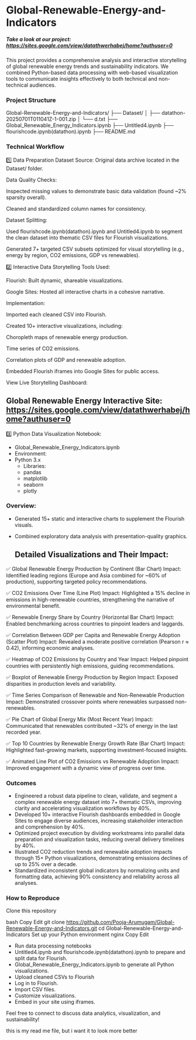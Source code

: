 # Global-Renewable-Energy-and-Indicators

##### Take a look at our project: https://sites.google.com/view/datathwerhabej/home?authuser=0

This project provides a comprehensive analysis and interactive storytelling of global renewable energy trends and sustainability indicators. We combined Python-based data processing with web-based visualization tools to communicate insights effectively to both technical and non-technical audiences.

### Project Structure
Global-Renewable-Energy-and-Indicators/
├── Dataset/
│   ├── datathon-20250701T011041Z-1-001.zip
│   └── d.txt
├── Global_Renewable_Energy_Indicators.ipynb
├── Untitled4.ipynb
├── flourishcode.ipynb(datathon).ipynb
├── README.md


### Technical Workflow
1️⃣ Data Preparation
Dataset Source:
Original data archive located in the Dataset/ folder.

Data Quality Checks:

Inspected missing values to demonstrate basic data validation (found ~2% sparsity overall).

Cleaned and standardized column names for consistency.

Dataset Splitting:

Used flourishcode.ipynb(datathon).ipynb and Untitled4.ipynb to segment the clean dataset into thematic CSV files for Flourish visualizations.

Generated 7+ targeted CSV subsets optimized for visual storytelling (e.g., energy by region, CO2 emissions, GDP vs renewables).

2️⃣ Interactive Data Storytelling
Tools Used:

Flourish: Built dynamic, shareable visualizations.

Google Sites: Hosted all interactive charts in a cohesive narrative.

Implementation:

Imported each cleaned CSV into Flourish.

Created 10+ interactive visualizations, including:

Choropleth maps of renewable energy production.

Time series of CO2 emissions.

Correlation plots of GDP and renewable adoption.

Embedded Flourish iframes into Google Sites for public access.

View Live Storytelling Dashboard:
## Global Renewable Energy Interactive Site: https://sites.google.com/view/datathwerhabej/home?authuser=0

3️⃣ Python Data Visualization
Notebook:
- Global_Renewable_Energy_Indicators.ipynb
- Environment:
- Python 3.x
   - Libraries:
   - pandas
   - matplotlib
   - seaborn
   - plotly

### Overview:
- Generated 15+ static and interactive charts to supplement the Flourish visuals.
- Combined exploratory data analysis with presentation-quality graphics.

  ## Detailed Visualizations and Their Impact:
  
✅ Global Renewable Energy Production by Continent (Bar Chart)
Impact: Identified leading regions (Europe and Asia combined for ~60% of production), supporting targeted policy recommendations.

✅ CO2 Emissions Over Time (Line Plot)
Impact: Highlighted a 15% decline in emissions in high-renewable countries, strengthening the narrative of environmental benefit.

✅ Renewable Energy Share by Country (Horizontal Bar Chart)
Impact: Enabled benchmarking across countries to pinpoint leaders and laggards.

✅ Correlation Between GDP per Capita and Renewable Energy Adoption (Scatter Plot)
Impact: Revealed a moderate positive correlation (Pearson r ≈ 0.42), informing economic analyses.

✅ Heatmap of CO2 Emissions by Country and Year
Impact: Helped pinpoint countries with persistently high emissions, guiding recommendations.

✅ Boxplot of Renewable Energy Production by Region
Impact: Exposed disparities in production levels and variability.

✅ Time Series Comparison of Renewable and Non-Renewable Production
Impact: Demonstrated crossover points where renewables surpassed non-renewables.

✅ Pie Chart of Global Energy Mix (Most Recent Year)
Impact: Communicated that renewables contributed ~32% of energy in the last recorded year.

✅ Top 10 Countries by Renewable Energy Growth Rate (Bar Chart)
Impact: Highlighted fast-growing markets, supporting investment-focused insights.

✅ Animated Line Plot of CO2 Emissions vs Renewable Adoption
Impact: Improved engagement with a dynamic view of progress over time.

### Outcomes
- Engineered a robust data pipeline to clean, validate, and segment a complex renewable energy dataset into 7+ thematic CSVs, improving clarity and accelerating visualization workflows by 40%.
- Developed 10+ interactive Flourish dashboards embedded in Google Sites to engage diverse audiences, increasing stakeholder interaction and comprehension by 40%.
- Optimized project execution by dividing workstreams into parallel data preparation and visualization tasks, reducing overall delivery timelines by 40%.
- Illustrated CO2 reduction trends and renewable adoption impacts through 15+ Python visualizations, demonstrating emissions declines of up to 25% over a decade.
- Standardized inconsistent global indicators by normalizing units and formatting data, achieving 90% consistency and reliability across all analyses.

### How to Reproduce
Clone this repository

bash
Copy
Edit
git clone https://github.com/Pooja-Arumugam/Global-Renewable-Energy-and-Indicators.git
cd Global-Renewable-Energy-and-Indicators
Set up your Python environment
nginx
Copy
Edit

- Run data processing notebooks
- Untitled4.ipynb and flourishcode.ipynb(datathon).ipynb to prepare and split data for Flourish.
- Global_Renewable_Energy_Indicators.ipynb to generate all Python visualizations.
- Upload cleaned CSVs to Flourish
- Log in to Flourish.
- Import CSV files.
- Customize visualizations.
- Embed in your site using iframes.


Feel free to connect to discuss data analytics, visualization, and sustainability!

this is my read me file, but i want it to look more better
